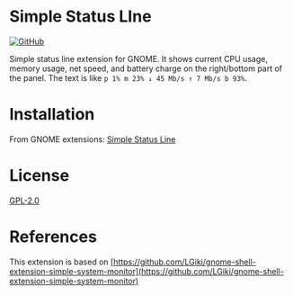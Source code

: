 # Simple Status LIne

[![GitHub](https://img.shields.io/github/license/igrmk/gnome-shell-extension-simple-status-line?style=flat-square)](https://github.com/igrmk/gnome-shell-extension-simple-status-line/blob/master/LICENSE)

Simple status line extension for GNOME.
It shows current CPU usage, memory usage, net speed, and battery charge on the right/bottom part of the panel.
The text is like `p 1% m 23% ↓ 45 Mb/s ↑ 7 Mb/s b 93%`.

# Installation

From GNOME extensions: [Simple Status Line](https://extensions.gnome.org/extension/5052/simple-status-line/)

# License

[GPL-2.0](https://github.com/igrmk/gnome-shell-extension-simple-status-line/blob/master/LICENSE)

# References

This extension is based on
[https://github.com/LGiki/gnome-shell-extension-simple-system-monitor](https://github.com/LGiki/gnome-shell-extension-simple-system-monitor)

